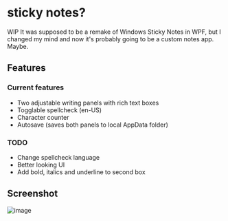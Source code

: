 # sticky notes?

WIP
It was supposed to be a remake of Windows Sticky Notes in WPF, but I changed my mind and now it's probably going to be a custom notes app. Maybe.

## Features

### Current features
* Two adjustable writing panels with rich text boxes
* Togglable spellcheck (en-US)
* Character counter
* Autosave (saves both panels to local AppData folder)

### TODO
* Change spellcheck language
* Better looking UI
* Add bold, italics and underline to second box

## Screenshot

![image](https://github.com/precisepangolin/stickynotesWPF/assets/61357898/116c85c0-320d-4f15-b8c4-89908093d57c)


